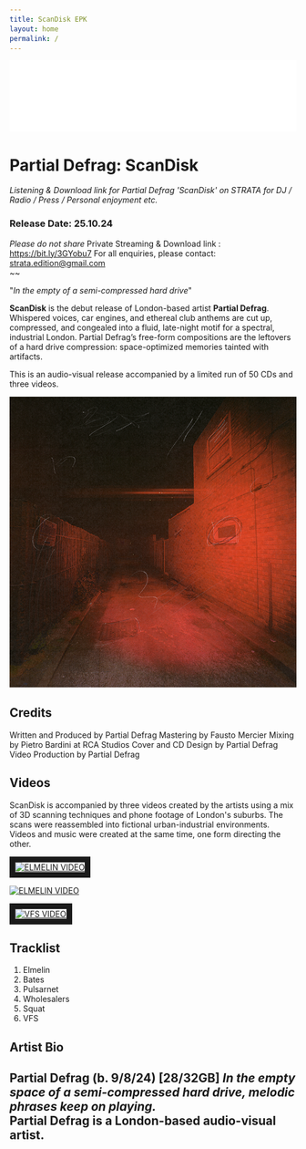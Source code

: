 ```yaml
---
title: ScanDisk EPK
layout: home
permalink: /
---
```


<img src="logo.png" alt="Strata Logo" class="centered-logo">

# Partial Defrag: ScanDisk

*Listening & Download link for Partial Defrag 'ScanDisk' on STRATA for DJ / Radio / Press / Personal enjoyment etc.*

### Release Date: 25.10.24


*Please do not share* Private Streaming & Download link : https://bit.ly/3GYobu7
For all enquiries, please contact: strata.edition@gmail.com
<br/>
~~

"*In the empty of a semi-compressed hard drive*"

**ScanDisk** is the debut release of London-based artist **Partial Defrag**. Whispered voices, car engines, and ethereal club anthems are cut up, compressed, and congealed into a fluid, late-night motif for a spectral, industrial London. Partial Defrag’s free-form compositions are the leftovers of a hard drive compression: space-optimized memories tainted with artifacts.

This is an audio-visual release accompanied by a limited run of 50 CDs and three videos.

<img src="ScanDiskWebCover.png" alt="ScanDisk Cover" class="centered-image">

## Credits
Written and Produced by Partial Defrag
Mastering by Fausto Mercier
Mixing by Pietro Bardini at RCA Studios
Cover and CD Design by Partial Defrag
Video Production by Partial Defrag

## Videos
ScanDisk is accompanied by three videos created by the artists using a mix of 3D scanning techniques and phone footage of London's suburbs. The scans were reassembled into fictional urban-industrial environments. Videos and music were created at the same time, one form directing the other.

<a href="http://www.youtube.com/watch?feature=player_embedded&v=uZPCZdTdytw
" target="_blank"><img src="http://img.youtube.com/vi/uZPCZdTdytw/0.jpg" 
alt="ELMELIN VIDEO" width="240" height="180" border="10" /></a>

[![ELMELIN VIDEO](http://img.youtube.com/vi/uZPCZdTdytw/0.jpg)](http://www.youtube.com/watch?v=uZPCZdTdytw)


<a href="http://www.youtube.com/watch?feature=player_embedded&v=WBuvgLH1Ne4
" target="_blank"><img src="http://img.youtube.com/vi/WBuvgLH1Ne4/0.jpg" 
alt="VFS VIDEO" width="240" height="180" border="10" /></a>

## Tracklist

1. Elmelin
2. Bates
3. Pulsarnet
4. Wholesalers
5. Squat
6. VFS

## Artist Bio
Partial Defrag (b. 9/8/24) [28/32GB] 
*In the empty space of a semi-compressed hard drive, melodic phrases keep on playing.*
<br/>
Partial Defrag is a London-based audio-visual artist.
---
